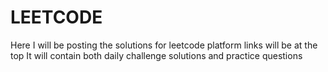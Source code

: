 # LEETCODE
Here I will be posting the solutions for leetcode platform
links will be at the top
It will contain both daily challenge solutions and practice questions
